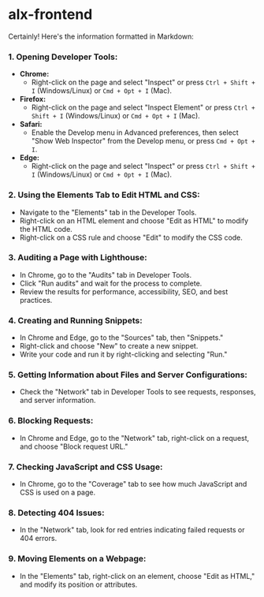 # alx-frontend

Certainly! Here's the information formatted in Markdown:

### 1. **Opening Developer Tools:**
   - **Chrome:**
     - Right-click on the page and select "Inspect" or press `Ctrl + Shift + I` (Windows/Linux) or `Cmd + Opt + I` (Mac).
   - **Firefox:**
     - Right-click on the page and select "Inspect Element" or press `Ctrl + Shift + I` (Windows/Linux) or `Cmd + Opt + I` (Mac).
   - **Safari:**
     - Enable the Develop menu in Advanced preferences, then select "Show Web Inspector" from the Develop menu, or press `Cmd + Opt + I`.
   - **Edge:**
     - Right-click on the page and select "Inspect" or press `Ctrl + Shift + I` (Windows/Linux) or `Cmd + Opt + I` (Mac).

### 2. **Using the Elements Tab to Edit HTML and CSS:**
   - Navigate to the "Elements" tab in the Developer Tools.
   - Right-click on an HTML element and choose "Edit as HTML" to modify the HTML code.
   - Right-click on a CSS rule and choose "Edit" to modify the CSS code.

### 3. **Auditing a Page with Lighthouse:**
   - In Chrome, go to the "Audits" tab in Developer Tools.
   - Click "Run audits" and wait for the process to complete.
   - Review the results for performance, accessibility, SEO, and best practices.

### 4. **Creating and Running Snippets:**
   - In Chrome and Edge, go to the "Sources" tab, then "Snippets."
   - Right-click and choose "New" to create a new snippet.
   - Write your code and run it by right-clicking and selecting "Run."

### 5. **Getting Information about Files and Server Configurations:**
   - Check the "Network" tab in Developer Tools to see requests, responses, and server information.

### 6. **Blocking Requests:**
   - In Chrome and Edge, go to the "Network" tab, right-click on a request, and choose "Block request URL."

### 7. **Checking JavaScript and CSS Usage:**
   - In Chrome, go to the "Coverage" tab to see how much JavaScript and CSS is used on a page.

### 8. **Detecting 404 Issues:**
   - In the "Network" tab, look for red entries indicating failed requests or 404 errors.

### 9. **Moving Elements on a Webpage:**
   - In the "Elements" tab, right-click on an element, choose "Edit as HTML," and modify its position or attributes.
